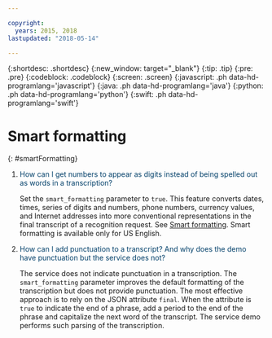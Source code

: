 ```yaml
---

copyright:
  years: 2015, 2018
lastupdated: "2018-05-14"

---
```


{:shortdesc: .shortdesc}
{:new_window: target="_blank"}
{:tip: .tip}
{:pre: .pre}
{:codeblock: .codeblock}
{:screen: .screen}
{:javascript: .ph data-hd-programlang='javascript'}
{:java: .ph data-hd-programlang='java'}
{:python: .ph data-hd-programlang='python'}
{:swift: .ph data-hd-programlang='swift'}

# Smart formatting
{: #smartFormatting}

1.  <span style="color:#003F69">How can I get numbers to appear as digits instead of being spelled out as words in a transcription?</span>

    Set the `smart_formatting` parameter to `true`. This feature converts dates, times, series of digits and numbers, phone numbers, currency values, and Internet addresses into more conventional representations in the final transcript of a recognition request. See [Smart formatting](/docs/services/speech-to-text/output.html#smart_formatting). Smart formatting is available only for US English.

1.  <span style="color:#003F69">How can I add punctuation to a transcript? And why does the demo have punctuation but the service does not?</span>

    The service does not indicate punctuation in a transcription. The `smart_formatting` parameter improves the default formatting of the transcription but does not provide punctuation. The most effective approach is to rely on the JSON attribute `final`. When the attribute is `true` to indicate the end of a phrase, add a period to the end of the phrase and capitalize the next word of the transcript. The service demo performs such parsing of the transcription.
